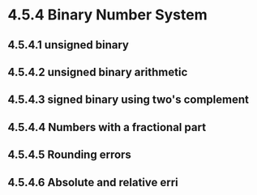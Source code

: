 # 4.5.4 Binary Number System
## 4.5.4.1 unsigned binary
## 4.5.4.2 unsigned binary arithmetic
## 4.5.4.3 signed binary using two's complement
## 4.5.4.4 Numbers with a fractional part
## 4.5.4.5 Rounding errors
## 4.5.4.6 Absolute and relative erri
